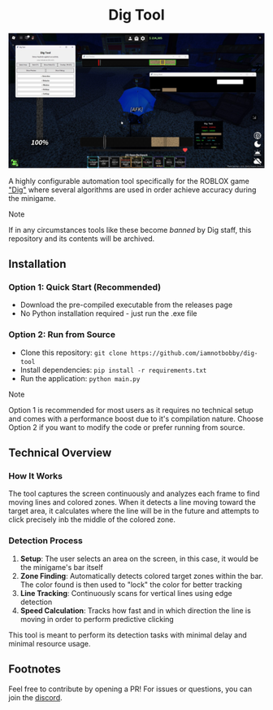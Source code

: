 
<div align="center">
  
<h1>Dig Tool</h1>
  
</div>

![header](assets/header.jpg)

A highly configurable automation tool specifically for the ROBLOX game ["Dig"](https://www.roblox.com/games/126244816328678) where several algorithms are used in order achieve accuracy during the minigame.

> [!NOTE]
> If in any circumstances tools like these become *banned* by Dig staff, this repository and its contents will be archived.

## Installation 

### Option 1: Quick Start (Recommended)
- Download the pre-compiled executable from the releases page
- No Python installation required - just run the .exe file

### Option 2: Run from Source
- Clone this repository: `git clone https://github.com/iamnotbobby/dig-tool`
- Install dependencies: `pip install -r requirements.txt`
- Run the application: `python main.py`

> [!NOTE]
> Option 1 is recommended for most users as it requires no technical setup and comes with a performance boost due to it's compilation nature. Choose Option 2 if you want to modify the code or prefer running from source.
## Technical Overview

### How It Works

The tool captures the screen continuously and analyzes each frame to find moving lines and colored zones. When it detects a line moving toward the target area, it calculates where the line will be in the future and attempts to click precisely inb the middle of the colored zone.

### Detection Process

1. **Setup**: The user selects an area on the screen, in this case, it would be the minigame's bar itself
2. **Zone Finding**: Automatically detects colored target zones within the bar. The color found is then used to "lock" the color for better tracking
3. **Line Tracking**: Continuously scans for vertical lines using edge detection
4. **Speed Calculation**: Tracks how fast and in which direction the line is moving in order to perform predictive clicking

This tool is meant to perform its detection tasks with minimal delay and minimal resource usage.

## Footnotes

Feel free to contribute by opening a PR! For issues or questions, you can join the [discord](https://discord.com/invite/mxE7dzXMGf).
